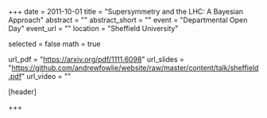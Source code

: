 +++
date = 2011-10-01
title = "Supersymmetry and the LHC: A Bayesian Approach"
abstract = ""
abstract_short = ""
event = "Departmental Open Day"
event_url = ""
location = "Sheffield University"

selected = false
math = true

url_pdf = "https://arxiv.org/pdf/1111.6098"
url_slides = "https://github.com/andrewfowlie/website/raw/master/content/talk/sheffield.pdf"
url_video = ""

[header]

+++
